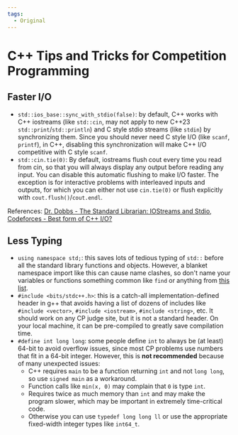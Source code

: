 ```yaml
---
tags:
  - Original
---
```


# C++ Tips and Tricks for Competition Programming

## Faster I/O

- `std::ios_base::sync_with_stdio(false)`: by default, C++ works with C++ iostreams (like `std::cin`, may not apply to new C++23 `std::print`/`std::println`) and C style stdio streams (like `stdin`) by synchronizing them.
Since you should never need C style I/O (like `scanf`, `printf`), in C++, disabling this synchronization will make C++ I/O competitive with C style `scanf`.
- `std::cin.tie(0)`: By default, iostreams flush cout every time you read from cin, so that you will always display any output before reading any input.
You can disable this automatic flushing to make I/O faster. The exception is for interactive problems with interleaved inputs and outputs, for which you can either not use `cin.tie(0)` or flush explicitly with `cout.flush()`/`cout.endl`.

References:
[Dr. Dobbs - The Standard Librarian: IOStreams and Stdio](https://www.drdobbs.com/the-standard-librarian-iostreams-and-std/184401305),
[Codeforces - Best form of C++ I/O?](https://codeforces.com/blog/entry/6251)

## Less Typing

- `using namespace std;`: this saves lots of tedious typing of `std::` before all the standard library functions and objects. However, a blanket namespace import like this can cause name clashes, so don't name your variables or functions something common like `find` or anything from [this list](https://en.cppreference.com/w/cpp/symbol_index).
- `#include <bits/stdc++.h>`: this is a catch-all implementation-defined header in g++ that avoids having a list of dozens of includes like `#include <vector>`, `#include <iostream>`, `#include <string>`, etc. It should work on any CP judge site, but it is not a standard header. On your local machine, it can be pre-compiled to greatly save compilation time.
- `#define int long long`: some people define `int` to always be (at least) 64-bit to avoid overflow issues, since most CP problems use numbers that fit in a 64-bit integer. However, this is **not recommended** because of many unexpected issues:
  - C++ requires `main` to be a function returning `int` and not `long long`, so use `signed main` as a workaround.
  - Function calls like `min(x, 0)` may complain that `0` is type `int`. 
  - Requires twice as much memory than `int` and may make the program slower, which may be important in extremely time-critical code.
  - Otherwise you can use `typedef long long ll` or use the appropriate fixed-width integer types like `int64_t`. 
